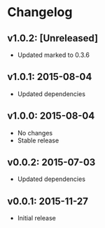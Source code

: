 # Changelog

## v1.0.2: [Unreleased]

- Updated marked to 0.3.6

## v1.0.1: 2015-08-04

- Updated dependencies

## v1.0.0: 2015-08-04

- No changes
- Stable release

## v0.0.2: 2015-07-03

- Updated dependencies

## v0.0.1: 2015-11-27

- Initial release
